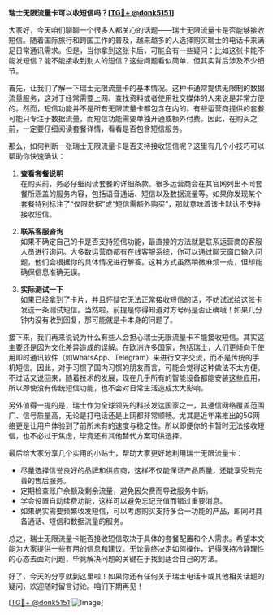 **瑞士无限流量卡可以收短信吗？[[TG💪+ @donk5151](https://t.me/s/donk5151)]**

大家好，今天咱们聊聊一个很多人都关心的话题——瑞士无限流量卡是否能够接收短信。随着国际旅行和跨国工作的普及，越来越多的人选择购买瑞士的电话卡来满足日常通讯需求。但是，当你拿到这张卡后，可能会有一些疑问：比如这张卡能不能发短信？能不能接收到别人的短信？这些问题看似简单，但其实背后涉及不少细节。

首先，让我们了解一下瑞士无限流量卡的基本情况。这种卡通常提供无限制的数据流量服务，这对于经常需要上网、查找资料或者使用社交媒体的人来说是非常方便的。然而，短信功能并不是所有无限流量卡都包含在内的。有些运营商提供的套餐可能只专注于数据流量，而短信功能需要单独开通或额外付费。因此，在购买之前，一定要仔细阅读套餐详情，看看是否包含短信服务。

那么，如何判断一张瑞士无限流量卡是否支持接收短信呢？这里有几个小技巧可以帮助你快速确认：

1. **查看套餐说明**  
   在购买前，务必仔细阅读套餐的详细条款。很多运营商会在其官网列出不同套餐所涵盖的服务内容，包括语音通话、短信以及数据流量等。如果你发现某个套餐特别标注了“仅限数据”或“短信需额外购买”，那就意味着该卡默认不支持接收短信。

2. **联系客服咨询**  
   如果不确定自己的卡是否支持短信功能，最直接的方法就是联系运营商的客服人员进行询问。大多数运营商都有在线客服系统，你可以通过聊天窗口输入问题，他们会根据你的具体情况进行解答。这种方式虽然稍微麻烦一点，但却能确保信息准确无误。

3. **实际测试一下**  
   如果已经拿到了卡片，并且怀疑它无法正常接收短信的话，不妨试试给这张卡发送一条测试短信。当然啦，前提是你得知道对方号码是否正确哦！如果几分钟内没有收到回复，那可能就是卡本身的问题了。

接下来，我们再来说说为什么有些人会担心瑞士无限流量卡不能接收短信。其实这主要还是因为文化差异造成的误解。在欧洲许多国家，包括瑞士，人们更倾向于使用即时通讯软件（如WhatsApp、Telegram）来进行文字交流，而不是传统的手机短信。因此，对于习惯了国内习惯的朋友而言，可能会觉得这种做法不太方便。不过话又说回来，随着技术的发展，现在几乎所有的智能设备都能安装这些应用，所以即使没有传统短信功能，也不会对日常生活造成太大影响。

另外值得一提的是，瑞士作为全球领先的科技发达国家之一，其通信网络覆盖范围广、信号质量高，无论是打电话还是上网都非常顺畅。尤其是近年来推出的5G网络更是让用户体验到了前所未有的速度与稳定性。所以即便你的卡暂时无法接收短信，也不必过于焦虑，毕竟还有其他替代方案可供选择。

最后给大家分享几个实用的小贴士，帮助大家更好地利用瑞士无限流量卡：

- 尽量选择信誉良好的品牌和供应商，这样不仅能保证产品质量，还能享受到完善的售后服务。
- 定期检查账户余额及剩余流量，避免因欠费而导致服务中断。
- 学会设置自动续费功能，这样可以避免忘记充值而错过重要消息。
- 如果确实需要频繁收发短信，可以考虑购买支持多合一功能的产品，即同时具备通话、短信和数据流量的服务。

总之，瑞士无限流量卡能否接收短信取决于具体的套餐配置和个人需求。希望本文能为大家提供一些有用的信息和建议。无论最终决定如何操作，记得保持冷静理性的心态去面对问题，毕竟解决问题的关键在于找到适合自己的方法。

好了，今天的分享就到这里啦！如果你还有任何关于瑞士电话卡或其他相关话题的疑问，欢迎随时留言讨论。咱们下期再见！

[[TG💪+ @donk5151](https://t.me/s/donk5151) ![Image](https://i.postimg.cc/rwNCRYN7/Snipaste-2025-04-30-17-27-05.png)]